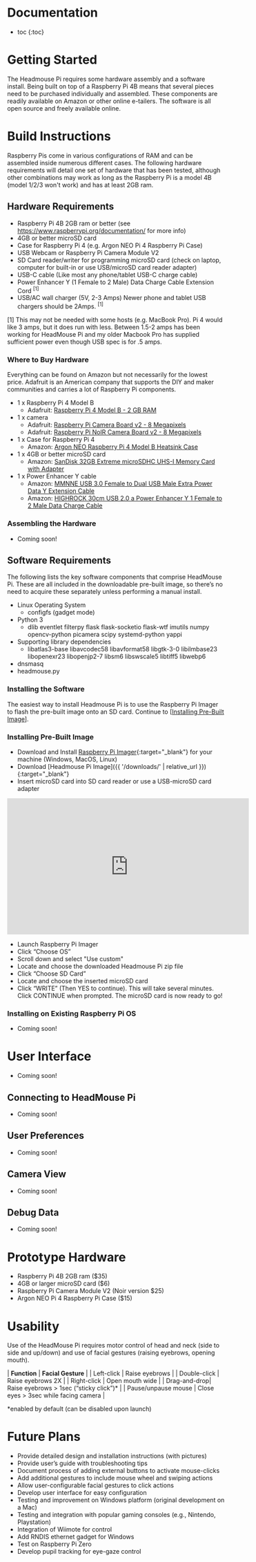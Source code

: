 ﻿---
layout: page
permalink: /docs/
---
# Documentation
* toc
{:toc}


# Getting Started
The Headmouse Pi requires some hardware assembly and a software install.  Being built on top of a
Raspberry Pi 4B means that several pieces need to be purchased individually and assembled.  These
components are readily available on Amazon or other online e-tailers.  The software is all open 
source and freely available online.

# Build Instructions
Raspberry Pis come in various configurations of RAM and can be assembled inside numerous different 
cases.  The following hardware requirements will detail one set of hardware that has been tested, 
although other combinations may work as long as the Raspberry Pi is a model 4B (model 1/2/3 won't
work) and has at least 2GB ram.

## Hardware Requirements
* Raspberry Pi 4B 2GB ram or better (see https://www.raspberrypi.org/documentation/ for more info)
* 4GB or better microSD card
* Case for Raspberry Pi 4 (e.g. Argon NEO Pi 4 Raspberry Pi Case)
* USB Webcam or Raspberry Pi Camera Module V2
* SD Card reader/writer for programming microSD card (check on laptop, computer for built-in or
  use USB/microSD card reader adapter)
* USB-C cable (Like most any phone/tablet USB-C charge cable)
* Power Enhancer Y (1 Female to 2 Male) Data Charge Cable Extension Cord <sup>[1]</sup>
* USB/AC wall charger (5V, 2-3 Amps) Newer phone and tablet USB chargers should be 2Amps.
  <sup>[1]</sup>

[1]
  This may not be needed with some hosts (e.g. MacBook Pro). Pi 4 would like 3 amps, but it does
  run  with less. Between 1.5-2 amps has been working for HeadMouse Pi and my older Macbook Pro has
  supplied sufficient power even though USB spec is for .5 amps.


### Where to Buy Hardware
Everything can be found on Amazon but not necessarily for the lowest price. Adafruit is an American
company that supports the DIY and maker communities and carries a lot of Raspberry Pi components.

* 1 x Raspberry Pi 4 Model B
  * Adafruit: [Raspberry Pi 4 Model B - 2 GB RAM](https://www.adafruit.com/product/4292)
* 1 x camera
  * Adafruit: [Raspberry Pi Camera Board v2 - 8 Megapixels](https://www.adafruit.com/product/3099)
  * Adafruit: [Raspberry Pi NoIR Camera Board v2 - 8 Megapixels](https://www.adafruit.com/product/3100)
* 1 x Case for Raspberry Pi 4
  * Amazon: [Argon NEO Raspberry Pi 4 Model B Heatsink Case](https://www.amazon.com/Argon-Raspberry-Heatsink-Supports-Accessible/dp/B07WMG27T7/ref=sr_1_1)
* 1 x 4GB or better microSD card
  * Amazon: [SanDisk 32GB Extreme microSDHC UHS-I Memory Card with Adapter](https://www.amazon.com/SanDisk-Extreme-microSDHC-UHS-3-SDSQXAF-032G-GN6MA/dp/B06XWMQ81P/ref=sr_1_1)
* 1 x Power Enhancer Y cable
  * Amazon: [MMNNE USB 3.0 Female to Dual USB Male Extra Power Data Y Extension Cable](https://www.amazon.com/MMNNE-Female-Extra-Extension-Mobile/dp/B06XPL75R9/ref=sr_1_1)
  * Amazon: [HIGHROCK 30cm USB 2.0 a Power Enhancer Y 1 Female to 2 Male Data Charge Cable](https://www.amazon.com/HIGHROCK-Enhancer-Female-Charge-Extension/dp/B00NIGO4NM/ref=sr_1_1)


### Assembling the Hardware 
* Coming soon!

## Software Requirements 
The following lists the key software components that comprise HeadMouse Pi. These are all included 
in the downloadable pre-built image, so there’s no need to acquire these separately unless
performing a manual install.

* Linux Operating System
  * configfs (gadget mode)
* Python 3
  * dlib eventlet filterpy flask flask-socketio flask-wtf imutils numpy opencv-python picamera
    scipy systemd-python yappi
* Supporting library dependencies
  * libatlas3-base libavcodec58 libavformat58 libgtk-3-0 libilmbase23 libopenexr23 libopenjp2-7 
    libsm6 libswscale5 libtiff5 libwebp6
* dnsmasq
* headmouse.py


### Installing the Software
The easiest way to install Headmouse Pi is to use the Raspberry Pi Imager to flash the pre-built
image onto an SD card. Continue to [[Installing Pre-Built Image](#installing-pre-built-image)].


### Installing Pre-Built Image
* Download and Install [Raspberry Pi Imager](https://www.raspberrypi.org/software/){:target="_blank"}
  for your machine (Windows, MacOS, Linux)
* Download [Headmouse Pi Image]({{ '/downloads/' | relative_url }}){:target="_blank"}
* Insert microSD card into SD card reader or use a USB-microSD card adapter

<iframe width="560" height="315" src="https://www.youtube.com/embed/dnUA0y-LO54" frameborder="0" 
allow="accelerometer; autoplay; clipboard-write; encrypted-media; gyroscope; picture-in-picture" 
allowfullscreen></iframe>

* Launch Raspberry Pi Imager
* Click “Choose OS”
* Scroll down and select "Use custom"
* Locate and choose the downloaded Headmouse Pi zip file
* Click “Choose SD Card”
* Locate and choose the inserted microSD card
* Click “WRITE” (Then YES to continue). This will take several minutes. Click CONTINUE when 
  prompted. The microSD card is now ready to go!


### Installing on Existing Raspberry Pi OS
* Coming soon!


# User Interface
* Coming soon!


## Connecting to HeadMouse Pi
* Coming soon!


## User Preferences 
* Coming soon!


## Camera View
* Coming soon!


## Debug Data
* Coming soon!


# Prototype Hardware 
* Raspberry Pi 4B 2GB ram ($35)
* 4GB or larger microSD card ($6)
* Raspberry Pi Camera Module V2 (Noir version $25)
* Argon NEO Pi 4 Raspberry Pi Case ($15)


# Usability
Use of the HeadMouse Pi requires motor control of head and neck (side to side and up/down) and use 
of facial gestures (raising eyebrows, opening mouth).  

| **Function** | **Facial Gesture** |
| Left-click   | Raise eyebrows |
| Double-click | Raise eyebrows 2X |
| Right-click  | Open mouth wide |
| Drag-and-drop| Raise eyebrows > 1sec (“sticky click”)* |
| Pause/unpause mouse | Close eyes > 3sec while facing camera |

*enabled by default (can be disabled upon launch)


# Future Plans

* Provide detailed design and installation instructions (with pictures)
* Provide user’s guide with troubleshooting tips
* Document process of adding external buttons to activate mouse-clicks
* Add additional gestures to include mouse wheel and swiping actions
* Allow user-configurable facial gestures to click actions
* Develop user interface for easy configuration
* Testing and improvement on Windows platform (original development on a Mac)
* Testing and integration with popular gaming consoles (e.g., Nintendo, Playstation)
* Integration of Wiimote for control
* Add RNDIS ethernet gadget for Windows
* Test on Raspberry Pi Zero
* Develop pupil tracking for eye-gaze control
